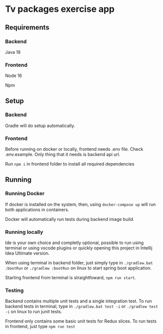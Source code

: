 # Tv packages exercise app

## Requirements

### Backend

Java 18

### Frontend

Node 16

Npm

## Setup

### Backend

Gradle will do setup automatically.

### Frontend

Before running on docker or locally, frontend needs .env file.
Check .env.example. Only thing that it needs is backend api url.

Run
`npm i`
in frontend folder to install all required dependencies

## Running

### Running Docker

If docker is installed on the system, then, using
`docker-compose up` will run both applications in containers.

Docker will automatically run tests during backend image build.

### Running locally

Ide is your own choice and completly optional, possible to run using terminal or
using vscode plugins or quickly opening this project in Intellij Idea Ultimate version.

When using terminal in backend folder, just simply type in `./gradlew.bat :bootRun`
or `./gradlew :bootRun` on linux to start spring boot application.

Starting frontend from terminal is straightfoward, `npm run start`.

### Testing

Backend contains multiple unit tests and a single integration test.
To run backend tests in terminal, type in `./gradlew.bat test -i`
or `./gradlew test -i` on linux to run junit tests.

Frontend only contains some basic unit tests for Redux slices.
To run tests in frontend, just type `npm run test`
